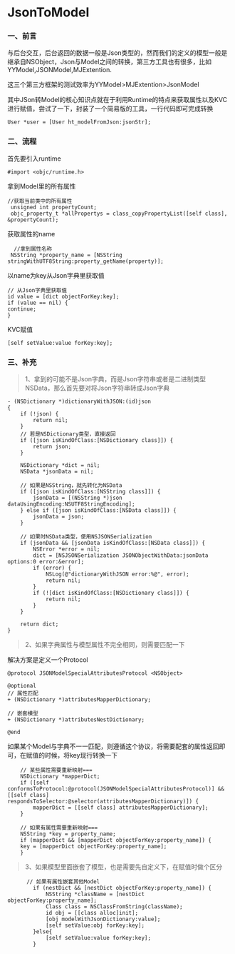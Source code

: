 # JsonToModel

### 一、前言

与后台交互，后台返回的数据一般是Json类型的，然而我们的定义的模型一般是继承自NSObject，Json与Model之间的转换，第三方工具也有很多，比如YYModel,JSONModel,MJExtention.

这三个第三方框架的测试效率为YYModel>MJExtention>JsonModel

其中JSon转Model的核心知识点就在于利用Runtime的特点来获取属性以及KVC进行赋值，尝试了一下，封装了一个简易版的工具，一行代码即可完成转换

```
User *user = [User ht_modelFromJson:jsonStr];
```

### 二、流程

首先要引入runtime

```
#import <objc/runtime.h>
```

拿到Model里的所有属性

```
//获取当前类中的所有属性
 unsigned int propertyCount;
 objc_property_t *allPropertys = class_copyPropertyList([self class], &propertyCount);
```

获取属性的name

```
  //拿到属性名称
 NSString *property_name = [NSString stringWithUTF8String:property_getName(property)];
```

以name为key从Json字典里获取值

```
// 从Json字典里获取值
id value = [dict objectForKey:key];
if (value == nil) {
continue;
}
```

KVC赋值

```
[self setValue:value forKey:key];
```

### 三、补充

> 1、拿到的可能不是Json字典，而是Json字符串或者是二进制类型NSData，那么首先要对将Json字符串转成Json字典

```
- (NSDictionary *)dictionaryWithJSON:(id)json
{
    if (!json) {
        return nil;
    }
    // 若是NSDictionary类型，直接返回
    if ([json isKindOfClass:[NSDictionary class]]) {
        return json;
    }
    
    NSDictionary *dict = nil;
    NSData *jsonData = nil;
    
    // 如果是NSString，就先转化为NSData
    if ([json isKindOfClass:[NSString class]]) {
        jsonData = [(NSString *)json dataUsingEncoding:NSUTF8StringEncoding];
    } else if ([json isKindOfClass:[NSData class]]) {
        jsonData = json;
    }
    
    // 如果时NSData类型，使用NSJSONSerialization
    if (jsonData && [jsonData isKindOfClass:[NSData class]]) {
        NSError *error = nil;
        dict = [NSJSONSerialization JSONObjectWithData:jsonData options:0 error:&error];
        if (error) {
            NSLog(@"dictionaryWithJSON error:%@", error);
            return nil;
        }
        if (![dict isKindOfClass:[NSDictionary class]]) {
            return nil;
        }
    }
    
    return dict;
}
```

> 2、如果字典属性与模型属性不完全相同，则需要匹配一下

解决方案是定义一个Protocol

```
@protocol JSONModelSpecialAttributesProtocol <NSObject>

@optional
// 属性匹配
+ (NSDictionary *)attributesMapperDictionary;

// 嵌套模型
+ (NSDictionary *)attributesNestDictionary;

@end
```

如果某个Model与字典不一一匹配，则遵循这个协议，将需要配套的属性返回即可，在赋值的时候，将key现行转换一下

```
    // 某些属性需要重新映射===
    NSDictionary *mapperDict;
    if ([self conformsToProtocol:@protocol(JSONModelSpecialAttributesProtocol)] && [[self class] respondsToSelector:@selector(attributesMapperDictionary)]) {
        mapperDict = [[self class] attributesMapperDictionary];
    }
    
    // 如果有属性需要重新映射===
    NSString *key = property_name;
    if (mapperDict && [mapperDict objectForKey:property_name]) {
    key = [mapperDict objectForKey:property_name];
    }
```

> 3、如果模型里面嵌套了模型，也是需要先自定义下，在赋值时做个区分

```
      // 如果有属性嵌套其他Model
        if (nestDict && [nestDict objectForKey:property_name]) {
            NSString *className = [nestDict objectForKey:property_name];
            Class class = NSClassFromString(className);
            id obj = [[class alloc]init];
            [obj modelWithJsonDictionary:value];
            [self setValue:obj forKey:key];
        }else{
            [self setValue:value forKey:key];
        }
```
